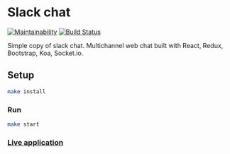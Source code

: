 # Slack chat

[![Maintainability](https://api.codeclimate.com/v1/badges/47775b5628b3d4f8b433/maintainability)](https://codeclimate.com/github/tysky/project-lvl4-s307/maintainability)
[![Build Status](https://travis-ci.org/tysky/project-lvl4-s307.svg?branch=master)](https://travis-ci.org/tysky/project-lvl4-s307)

Simple copy of slack chat. Multichannel web chat built with React, Redux, Bootstrap, Koa, Socket.io.

## Setup

```sh
make install
```

### Run

```sh
make start
```

### [Live application](https://slack-chat-copy.herokuapp.com/)